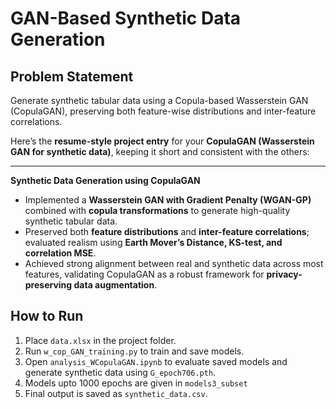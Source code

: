 # GAN-Based Synthetic Data Generation

## Problem Statement
Generate synthetic tabular data using a Copula-based Wasserstein GAN (CopulaGAN), preserving both feature-wise distributions and inter-feature correlations.

Here’s the **resume-style project entry** for your **CopulaGAN (Wasserstein GAN for synthetic data)**, keeping it short and consistent with the others:

---

**Synthetic Data Generation using CopulaGAN**

* Implemented a **Wasserstein GAN with Gradient Penalty (WGAN-GP)** combined with **copula transformations** to generate high-quality synthetic tabular data.
* Preserved both **feature distributions** and **inter-feature correlations**; evaluated realism using **Earth Mover’s Distance, KS-test, and correlation MSE**.
* Achieved strong alignment between real and synthetic data across most features, validating CopulaGAN as a robust framework for **privacy-preserving data augmentation**.


## How to Run
1. Place `data.xlsx` in the project folder.  
2. Run `w_cop_GAN_training.py` to train and save models.  
3. Open `analysis_WCopulaGAN.ipynb` to evaluate saved models and generate synthetic data using `G_epoch706.pth`. 
4. Models upto 1000 epochs are given in `models3_subset`
4. Final output is saved as `synthetic_data.csv`.


